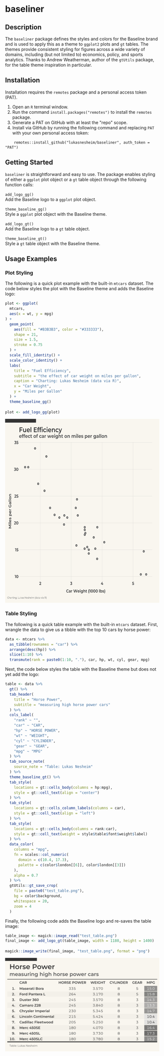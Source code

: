 # baseliner

## Description
The `baseliner` package defines the styles and colors for the Baseline brand and is used to apply this as a theme to `ggplot2` plots and `gt` tables. The themes provide consistent styling for figures across a wide variety of domains, including (but not limited to) economics, policy, and sports analytics. Thanks to Andrew Weatherman, author of the `gtUtils` package, for the table theme inspiration in particular.

## Installation
Installation requires the `remotes` package and a personal access token (PAT).

1. Open an `R` terminal window.
2. Run the command `install.packages("remotes")` to install the `remotes` package.
3. Generate a PAT on GitHub with at least the "repo" scope.
4. Install via GitHub by running the following command and replacing `PAT` with your own personal access token:

```
    remotes::install_github("lukasnesheim/baseliner", auth_token = "PAT")
```

## Getting Started
`baseliner` is straightforward and easy to use. The package enables styling of either a `ggplot` plot object or a `gt` table object through the following function calls:

`add_logo_gg()`  
Add the Baseline logo to a `ggplot` plot object.

`theme_baseline_gg()`  
Style a `ggplot` plot object with the Baseline theme.

`add_logo_gt()`  
Add the Baseline logo to a `gt` table object.

`theme_baseline_gt()`  
Style a `gt` table object with the Baseline theme.

## Usage Examples

### Plot Styling
The following is a quick plot example with the built-in `mtcars` dataset. The code below styles the plot with the Baseline theme and adds the Baseline logo:

```R
plot <- ggplot(
  mtcars,
  aes(x = wt, y = mpg)
) +
  geom_point(
    aes(fill = "#B3B3B3", color = "#333333"),
    shape = 21,
    size = 1.5,
    stroke = 0.75
  ) +
  scale_fill_identity() +
  scale_color_identity() +
  labs(
    title = "Fuel Efficiency",
    subtitle = "the effect of car weight on miles per gallon",
    caption = "Charting: Lukas Nesheim (data via R)",
    x = "Car Weight",
    y = "Miles per Gallon"
  ) +
  theme_baseline_gg()

plot <- add_logo_gg(plot)
```

<img src="test_plot.png" width="600" height="600">

### Table Styling
The following is a quick table example with the built-in `mtcars` dataset. First, wrangle the data to give us a tibble with the top 10 cars by horse power:

```R
data <- mtcars %>%
  as_tibble(rownames = "car") %>%
  arrange(desc(hp)) %>%
  slice(1:10) %>%
  transmute(rank = paste0(1:10, "."), car, hp, wt, cyl, gear, mpg)
```

Next, the code below styles the table with the Baseline theme but does not yet add the logo:

```R
table <- data %>%
  gt() %>%
  tab_header(
    title = "Horse Power",
    subtitle = "measuring high horse power cars"
  ) %>%
  cols_label(
    "rank" ~ "",
    "car" ~ "CAR",
    "hp" ~ "HORSE POWER",
    "wt" ~ "WEIGHT",
    "cyl" ~ "CYLINDER",
    "gear" ~ "GEAR",
    "mpg" ~ "MPG"
  ) %>%
  tab_source_note(
    source_note = "Table: Lukas Nesheim"
  ) %>%
  theme_baseline_gt() %>%
  tab_style(
    locations = gt::cells_body(columns = hp:mpg),
    style = gt::cell_text(align = "center")
  ) %>%
  tab_style(
    locations = gt::cells_column_labels(columns = car),
    style = gt::cell_text(align = "left")
  ) %>%
  tab_style(
    locations = gt::cells_body(columns = rank:car),
    style = gt::cell_text(weight = style$table$font$weight$label)
  ) %>%
  data_color(
    columns = "mpg",
    fn = scales::col_numeric(
      domain = c(10.4, 17.3),
      palette = c(color$london[[6]], color$london[[3]])
    ),
    alpha = 0.7
  ) %>%
  gtUtils::gt_save_crop(
    file = paste0("test_table.png"),
    bg = color$background,
    whitespace = 20,
    zoom = 4
  )
```

Finally, the following code adds the Baseline logo and re-saves the table image:

```R
table_image <- magick::image_read("test_table.png")
final_image <- add_logo_gt(table_image, width = 1180, height = 1400)

magick::image_write(final_image, "test_table.png", format = "png")
```

<img src="test_table.png" width="600">
